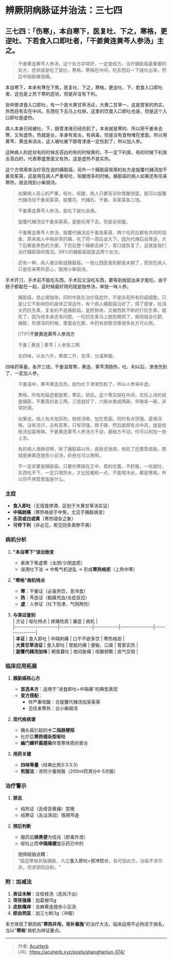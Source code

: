 # 辨厥阴病脉证并治法：三七四


## 三七四：「伤寒」，本自寒下，医复吐、下之，寒格，更逆吐、下若食入口即吐者，「干姜黄连黄芩人参汤」主之。

<!--more-->

> 干姜黄连黄芩人参汤，这个处方非常好，一定是经方。治疗胰脏癌最重要的处方，症状就是吃了就吐，寒格，寒隔在中间，吃东西后一下就吐出来，然后中隔剧痛很痛。

本自寒下，本来有寒在下焦，医复吐、下之，寒格，更逆吐、下，若食入口即吐者，这也是上热下寒的症状、但是并没有下利。

张仲景讲食入口即吐，有一个是大黄甘草汤证，大黄二甘草一，这是胃家的热实，热而目有实在中间，东西吃下去马上吐掉，这里的饮食入口即吐也是，但是这个入口即吐是虚热。

病人本身已经被吐、下，肠胃津液已经伤到了，本来就是寒的、所以用干姜来去寒，又有虚热，热就是炎，本身有发炎，有病毒，但是没有食物堵在里面，所以用黄芩、黄连来消炎，这人被吐被下肠胃津液一定伤到了，所以加人参。

这种病人的症状有的时候舌苔白的有的时候黄的，不一定下利臭，有的时候下利臭舌苔白的，代表寒盛里面又有热，这是虚热不是实热。

这个方常用来治疗现在说的胰脏癌，另外一个胰脏癌常用的处方是旋覆代赭汤加干姜吴茱萸，这是用在病人严重呕吐、呕酸很多的时候。胰脏癌的病人如果还有往来寒热，就会用到小柴胡汤。

> 如果病人恶心的严重，呕吐，呕酸，病人只要告诉你胃酸很盛，就可以旋覆代赭汤加干姜吴茱萸，旋覆花、代赭石、干姜、吴茱萸各三钱。

> 干姜黄连黄芩人参汤，是吃下就吐会用。

> 旋覆代赭汤加干姜吴茱萸，是能吃得下去，但是会呕酸。

> 干姜黄连黄芩人参汤，旋覆代赭汤加干姜吴茱萸，两个吃药后都有共同的现象。原来病人中隔非常的痛，吃了药一周后会大下，因为代赭石会降逆，大下后都是黑色的大便，下完后整个痛都去掉了，胃口就恢复了。这就是我们治疗胰脏癌的情况。99%的胰脏癌就是这两个处方。

> 还有一种，病人被诊断成胰脏癌，一般让西医查到都是末期了，而现在病人只是往来寒热恶心，就用小柴胡汤。

手术开刀，手术前不能吃东西，手术后又没吃东西，要等到放屁出来才能吃，由于肠子都黏在一起，这时候最好用的就是独参汤，单独一味人参。

> 胰脏癌，禁止喝咖啡。同时中医在治疗癌症时，不是杀死所有的癌细胞，只是让它不影响你的身体正常运作，有个病人胰脏癌治好了，得了感冒，吃消炎药抗生素，复发的不是胰脏癌，是肝脓疡，又被西医不断的打抗生素，就死了，因为他本身还有问题，一吃抗生素马上跑到厥阴了，厥阴就会化脓、痈脓，热很深的时候，里面会化脓，中药有排脓汤等很多处方可以用。

> [!TIP]**干姜黄连黄芩人参汤方**
>
> 干姜 | 黄连 | 黄芩 | 人参各三两
>
> 右四味，以水六升，煮取二升，去滓，分温再服。

四味药等量，各开三钱，干姜温胃寒，黄连、黄芩清肠热，吐、利以后，津液伤到了，一定加人参。

> 干姜温中，黄芩黄连去热，因为吐下津液伤到了，所以人参来补虚。

> 寒格，所有的癌症都是寒，寒实，阴实。这个寒实隔在中间，实际上讲的就是胰脏。不要真的各三两，三钱就好了，六碗水煮成两碗，早晚各一碗，非常好用。

> 如果说，病人有点怕风吹，桂枝汤嘛，加在里面。同时有点项强，葛根汤嘛。没有流汗，没有恶寒，只有项强，脖子硬，然后面部有点中风，就是桂枝汤加葛根嘛。干姜黄连黄芩人参汤方不动，基础方不动，你可以附加一些上去。

> 有的病人很麻烦啊，除了胰脏癌以外，皮肤还很痒，快死了还要管皮肤，那就是麻黄连翘赤小豆汤，疥疮也可以用啊。

> 不一定非要是胰脏癌，只要你寒隔在正中，胃的位置，不舒服，一吃就吐，东西吃不下，一定只喝热水，才比较暖和一点，不能喝冷水，都是寒格。所以你不用管里面是什么。

### **主症**  
- **食入即吐**（无宿食停滞，区别于大黄甘草汤实证）  
- **中隔剧痛**（寒热格拒于中焦，尤见于胰脏病变）  
- **舌苔或白或黄**（寒热错杂之象）  
- **可伴下利**（非必见，若见则多臭秽不爽）  

### **病机分析**  
1. **"本自寒下"误治致变**  
   - 素体下焦虚寒（太阴/少阴底质）  
   - 误用吐下法 → 中焦气机逆乱 → 形成**寒热格拒**（上热中寒）  

2. **"寒格"病机特点**  
   - **寒**：干姜证（必喜热饮，恶冷食）  
   - **热**：芩连证（黏膜充血/炎症反应）  
   - **虚**：人参证（吐下伤津，气阴两伤）  

3. **与类证鉴别**  
   | 方证                | 呕吐特点       | 疼痛性质   | 兼症           | 病机           |  
   |---------------------|----------------|------------|----------------|----------------|  
   | **本证**            | 食入即吐       | 中隔刺痛   | 口干不欲多饮   | 寒热格拒       |  
   | **大黄甘草汤证**    | 食入即吐       | 胃脘灼痛   | 便秘、口臭     | 胃家实热       |  
   | **旋覆代赭汤加味** | 朝食暮吐       | 痞闷胀痛   | 呕酸频繁       | 痰气交阻       |  

### **临床应用拓展**  
1. **胰脏癌核心方**  
   - **首选本方**：适用于"进食即吐+中隔痛"的典型表现  
   - **变方搭配**：  
     - 伴严重呕酸：合旋覆代赭汤加吴茱萸  
     - 见往来寒热：合小柴胡汤  

2. **现代疾病谱**  
   - 胰头癌引起的**十二指肠梗阻**  
   - 化疗后**寒热错杂型呕吐**  
   - **幽门螺杆菌感染**伴胃寒体质的胃炎  

3. **用药关键**  
   - **四味等量**（经典比例3:3:3:3）  
   - **煎服法**：浓煎少量频服（200ml药液分4-5次服）  

### **治疗警示**  
1. **禁忌**  
   - 纯热证（舌绛苔黄燥）禁用  
   - 纯寒证（舌淡滑润）慎用芩连  

2. **预后判断**  
   - 服药后**排黑便**为佳兆（瘀毒外泄）  
   - 呕吐止而**中隔痛缓**提示药已中的  

> **倪师经验点睛**：  
> "癌症寒格非独胰脏，凡见**食入即吐+拒冷饮**者，皆可投此方。治癌不求尽杀，但求阴阳自和。"  

### **附：加减法**  
1. **表证未解**：合桂枝汤（恶风汗出）  
2. **项背强痛**：加葛根15g  
3. **皮肤瘙痒**：合麻黄连翘赤小豆汤  
4. **瘀血明显**：加三七粉3g（冲服）  

本方体现了厥阴病"**寒热并用，攻补兼施**"的治疗大法，临床运用不必拘泥于病名，当以"**寒格**"病机为辨证要点。

---

> 作者: [AcuHerb](https://acuherb.xyz)  
> URL: https://acuherb.xyz/posts/shanghanlun-374/  

